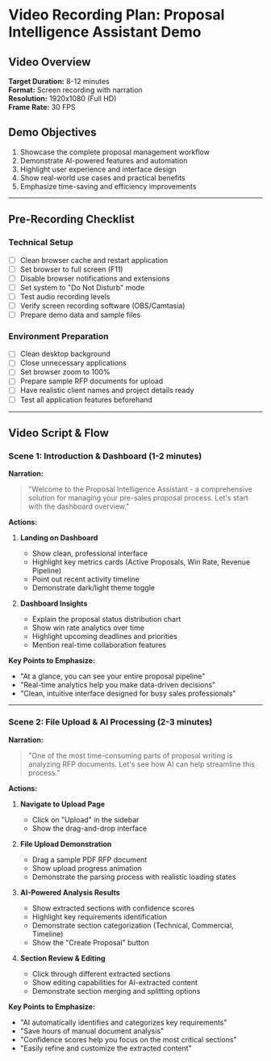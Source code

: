 # Video Recording Plan: Proposal Intelligence Assistant Demo

##  Video Overview

**Target Duration:** 8-12 minutes  
**Format:** Screen recording with narration  
**Resolution:** 1920x1080 (Full HD)  
**Frame Rate:** 30 FPS  

##  Demo Objectives

1. Showcase the complete proposal management workflow
2. Demonstrate AI-powered features and automation
3. Highlight user experience and interface design
4. Show real-world use cases and practical benefits
5. Emphasize time-saving and efficiency improvements

---

##  Pre-Recording Checklist

### Technical Setup
- [ ] Clean browser cache and restart application
- [ ] Set browser to full screen (F11)
- [ ] Disable browser notifications and extensions
- [ ] Set system to "Do Not Disturb" mode
- [ ] Test audio recording levels
- [ ] Verify screen recording software (OBS/Camtasia)
- [ ] Prepare demo data and sample files

### Environment Preparation
- [ ] Clean desktop background
- [ ] Close unnecessary applications
- [ ] Set browser zoom to 100%
- [ ] Prepare sample RFP documents for upload
- [ ] Have realistic client names and project details ready
- [ ] Test all application features beforehand

---

##  Video Script & Flow

### **Scene 1: Introduction & Dashboard (1-2 minutes)**

**Narration:**
> "Welcome to the Proposal Intelligence Assistant - a comprehensive solution for managing your pre-sales proposal process. Let's start with the dashboard overview."

**Actions:**
1. **Landing on Dashboard**
   - Show clean, professional interface
   - Highlight key metrics cards (Active Proposals, Win Rate, Revenue Pipeline)
   - Point out recent activity timeline
   - Demonstrate dark/light theme toggle

2. **Dashboard Insights**
   - Explain the proposal status distribution chart
   - Show win rate analytics over time
   - Highlight upcoming deadlines and priorities
   - Mention real-time collaboration features

**Key Points to Emphasize:**
- "At a glance, you can see your entire proposal pipeline"
- "Real-time analytics help you make data-driven decisions"
- "Clean, intuitive interface designed for busy sales professionals"

---

### **Scene 2: File Upload & AI Processing (2-3 minutes)**

**Narration:**
> "One of the most time-consuming parts of proposal writing is analyzing RFP documents. Let's see how AI can help streamline this process."

**Actions:**
1. **Navigate to Upload Page**
   - Click on "Upload" in the sidebar
   - Show the drag-and-drop interface

2. **File Upload Demonstration**
   - Drag a sample PDF RFP document
   - Show upload progress animation
   - Demonstrate the parsing process with realistic loading states

3. **AI-Powered Analysis Results**
   - Show extracted sections with confidence scores
   - Highlight key requirements identification
   - Demonstrate section categorization (Technical, Commercial, Timeline)
   - Show the "Create Proposal" button

4. **Section Review & Editing**
   - Click through different extracted sections
   - Show editing capabilities for AI-extracted content
   - Demonstrate section merging and splitting options

**Key Points to Emphasize:**
- "AI automatically identifies and categorizes key requirements"
- "Save hours of manual document analysis"
- "Confidence scores help you focus on the most critical sections"
- "Easily refine and customize the extracted content"
